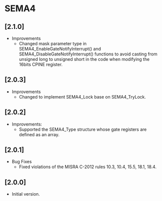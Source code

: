 # SEMA4

## [2.1.0]

- Improvements
  - Changed mask parameter type in SEMA4_EnableGateNotifyInterrupt() and SEMA4_DisableGateNotifyInterrupt() functions 
    to avoid casting from unsigned long to unsigned short in the code when modifying the 16bits CPINE register.

## [2.0.3]

- Improvements
  - Changed to implement SEMA4_Lock base on SEMA4_TryLock.

## [2.0.2]

- Improvements:
  - Supported the SEMA4_Type structure whose gate registers are
    defined as an array.

## [2.0.1]

- Bug Fixes
  - Fixed violations of the MISRA C-2012 rules 10.3, 10.4, 15.5, 18.1, 18.4.

## [2.0.0]

- Initial version.
